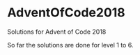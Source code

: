 # AdventOfCode2018
Solutions for Advent of Code 2018

So far the solutions are done for level 1 to 6.

